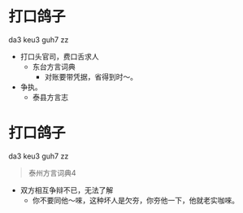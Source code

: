 # 打口鸽子
da3 keu3 guh7 zz
+ 打口头官司，费口舌求人
  * 东台方言词典
    - 对账要带凭据，省得到时～。
+ 争执。
  * 泰县方言志

# 打口鸽子
da3 keu3 guh7 zz
> 泰州方言词典4
- 双方相互争辩不已，无法了解
  - 你不要同他～唻，这种坏人是欠夯，你夯他一下，他就老实咖唻。
